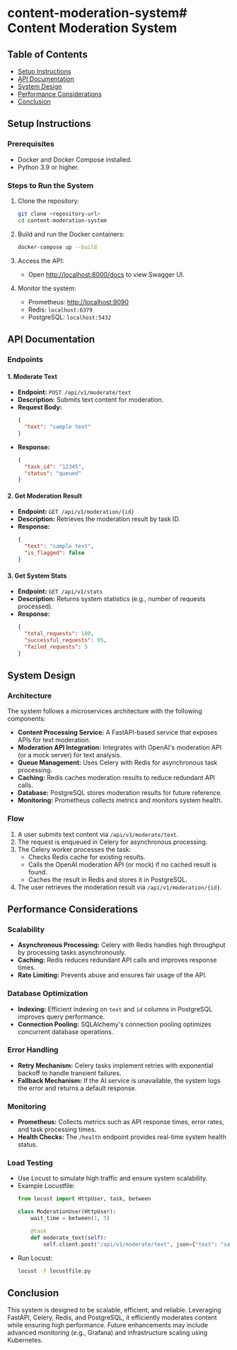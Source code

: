 # content-moderation-system# Content Moderation System

## Table of Contents
- [Setup Instructions](#setup-instructions)
- [API Documentation](#api-documentation)
- [System Design](#system-design)
- [Performance Considerations](#performance-considerations)
- [Conclusion](#conclusion)

## Setup Instructions

### Prerequisites
- Docker and Docker Compose installed.
- Python 3.9 or higher.

### Steps to Run the System
1. Clone the repository:
   ```sh
   git clone <repository-url>
   cd content-moderation-system
   ```
2. Build and run the Docker containers:
   ```sh
   docker-compose up --build
   ```
3. Access the API:
   - Open [http://localhost:8000/docs](http://localhost:8000/docs) to view Swagger UI.
   
4. Monitor the system:
   - Prometheus: [http://localhost:9090](http://localhost:9090)
   - Redis: `localhost:6379`
   - PostgreSQL: `localhost:5432`

## API Documentation

### Endpoints

#### 1. Moderate Text
- **Endpoint:** `POST /api/v1/moderate/text`
- **Description:** Submits text content for moderation.
- **Request Body:**
   ```json
   {
     "text": "sample text"
   }
   ```
- **Response:**
   ```json
   {
     "task_id": "12345",
     "status": "queued"
   }
   ```

#### 2. Get Moderation Result
- **Endpoint:** `GET /api/v1/moderation/{id}`
- **Description:** Retrieves the moderation result by task ID.
- **Response:**
   ```json
   {
     "text": "sample text",
     "is_flagged": false
   }
   ```

#### 3. Get System Stats
- **Endpoint:** `GET /api/v1/stats`
- **Description:** Returns system statistics (e.g., number of requests processed).
- **Response:**
   ```json
   {
     "total_requests": 100,
     "successful_requests": 95,
     "failed_requests": 5
   }
   ```

## System Design

### Architecture
The system follows a microservices architecture with the following components:
- **Content Processing Service:** A FastAPI-based service that exposes APIs for text moderation.
- **Moderation API Integration:** Integrates with OpenAI's moderation API (or a mock server) for text analysis.
- **Queue Management:** Uses Celery with Redis for asynchronous task processing.
- **Caching:** Redis caches moderation results to reduce redundant API calls.
- **Database:** PostgreSQL stores moderation results for future reference.
- **Monitoring:** Prometheus collects metrics and monitors system health.

### Flow
1. A user submits text content via `/api/v1/moderate/text`.
2. The request is enqueued in Celery for asynchronous processing.
3. The Celery worker processes the task:
   - Checks Redis cache for existing results.
   - Calls the OpenAI moderation API (or mock) if no cached result is found.
   - Caches the result in Redis and stores it in PostgreSQL.
4. The user retrieves the moderation result via `/api/v1/moderation/{id}`.

## Performance Considerations

### Scalability
- **Asynchronous Processing:** Celery with Redis handles high throughput by processing tasks asynchronously.
- **Caching:** Redis reduces redundant API calls and improves response times.
- **Rate Limiting:** Prevents abuse and ensures fair usage of the API.

### Database Optimization
- **Indexing:** Efficient indexing on `text` and `id` columns in PostgreSQL improves query performance.
- **Connection Pooling:** SQLAlchemy's connection pooling optimizes concurrent database operations.

### Error Handling
- **Retry Mechanism:** Celery tasks implement retries with exponential backoff to handle transient failures.
- **Fallback Mechanism:** If the AI service is unavailable, the system logs the error and returns a default response.

### Monitoring
- **Prometheus:** Collects metrics such as API response times, error rates, and task processing times.
- **Health Checks:** The `/health` endpoint provides real-time system health status.

### Load Testing
- Use Locust to simulate high traffic and ensure system scalability.
- Example Locustfile:
   ```python
   from locust import HttpUser, task, between

   class ModerationUser(HttpUser):
       wait_time = between(1, 5)

       @task
       def moderate_text(self):
           self.client.post("/api/v1/moderate/text", json={"text": "sample text"})
   ```
- Run Locust:
   ```sh
   locust -f locustfile.py
   ```

## Conclusion
This system is designed to be scalable, efficient, and reliable. Leveraging FastAPI, Celery, Redis, and PostgreSQL, it efficiently moderates content while ensuring high performance. Future enhancements may include advanced monitoring (e.g., Grafana) and infrastructure scaling using Kubernetes.

